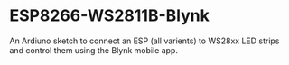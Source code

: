 # ESP8266-WS2811B-Blynk
An Ardiuno sketch to connect an ESP (all varients) to WS28xx LED strips and control them using the Blynk mobile app. 
